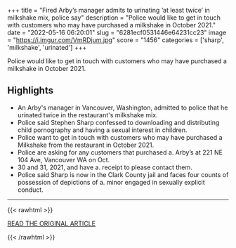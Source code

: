 +++
title = "Fired Arby’s manager admits to urinating ‘at least twice’ in milkshake mix, police say"
description = "Police would like to get in touch with customers who may have purchased a milkshake in October 2021."
date = "2022-05-16 06:20:01"
slug = "6281ecf0531446e64231cc23"
image = "https://i.imgur.com/VmRDjum.jpg"
score = "1456"
categories = ['sharp', 'milkshake', 'urinated']
+++

Police would like to get in touch with customers who may have purchased a milkshake in October 2021.

## Highlights

- An Arby's manager in Vancouver, Washington, admitted to police that he urinated twice in the restaurant's milkshake mix.
- Police said Stephen Sharp confessed to downloading and distributing child pornography and having a sexual interest in children.
- Police want to get in touch with customers who may have purchased a Milkshake from the restaurant in October 2021.
- Police are asking for any customers that purchased a. Arby’s at 221 NE 104 Ave, Vancouver WA on Oct.
- 30 and 31, 2021, and have a. receipt to please contact them.
- Police said Sharp is now in the Clark County jail and faces four counts of possession of depictions of a. minor engaged in sexually explicit conduct.

---

{{< rawhtml >}}
  <p class="article-category">
    <a target="_blank" href="https://www.foxla.com/news/arbys-manager-admits-to-urinating-at-least-twice-in-milkshake-mix-police-say">READ THE ORIGINAL ARTICLE</a>
  </p>
{{< /rawhtml >}}
